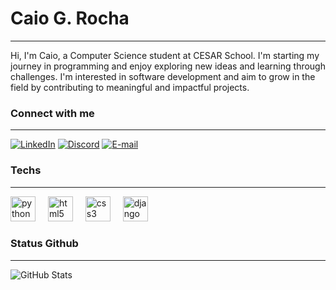 # Caio G. Rocha

---

Hi, I'm Caio, a Computer Science student at CESAR School. I'm starting my journey in programming and enjoy exploring new ideas and learning through challenges. I'm interested in software development and aim to grow in the field by contributing to meaningful and impactful projects.

### Connect with me

---
[![LinkedIn](https://img.shields.io/badge/-LinkedIn-000?style=for-the-badge&logo=linkedin&logoColor=ceff48&color:FFF)](https://www.linkedin.com/in/caioguimaraesr/)
[![Discord](https://img.shields.io/badge/-Discord-000?style=for-the-badge&logo=discord&logoColor=ceff48&color:FFF)]()
[![E-mail](https://img.shields.io/badge/-Email-000?style=for-the-badge&logo=gmail&logoColor=ceff48&color:FFF)]()

### Techs

---

<div align="left">
  <img src="https://cdn.jsdelivr.net/gh/devicons/devicon/icons/python/python-original.svg" height="40" alt="python logo"  />
  <img width="12" />
  <img src="https://cdn.jsdelivr.net/gh/devicons/devicon/icons/html5/html5-original.svg" height="40" alt="html5 logo"  />
  <img width="12" />
  <img src="https://cdn.jsdelivr.net/gh/devicons/devicon/icons/css3/css3-original.svg" height="40" alt="css3 logo"  />
  <img width="12" />
  <img src="https://cdn.jsdelivr.net/gh/devicons/devicon/icons/django/django-plain.svg" height="40" alt="django logo"  />
  <img width="12" />
</div>

### Status Github

---

![GitHub Stats](https://github-readme-stats.vercel.app/api?username=caioguimaraesr&hidetitle=true&show_icons=true&include_all_commits=false&count_private=true&line_height=25&hide=issues&bg_color=000&title_color=ceff48&text_color=FFF&border_radius=3&border_color=ceff48&icon_color=ceff48&theme=jolly)
